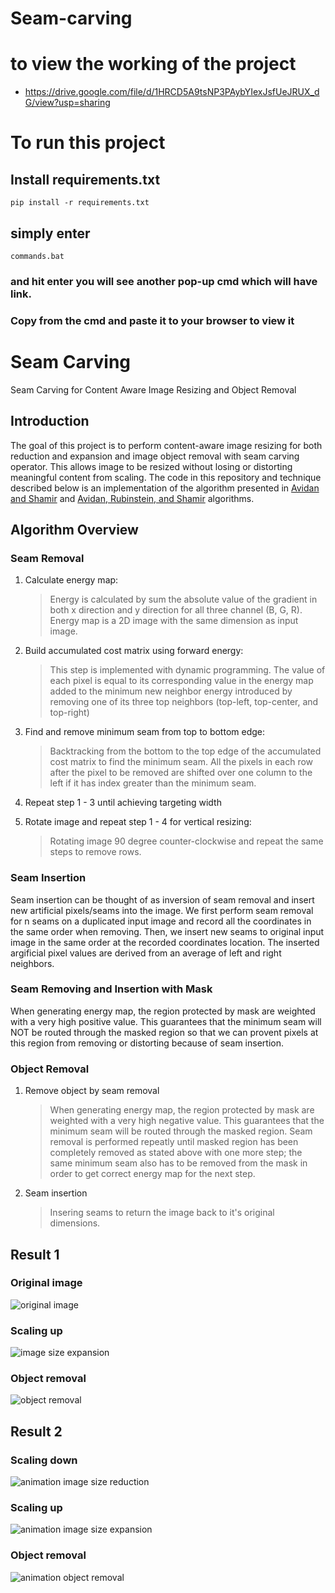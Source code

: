 # Seam-carving

# to view the working of the project

- https://drive.google.com/file/d/1HRCD5A9tsNP3PAybYIexJsfUeJRUX_dG/view?usp=sharing

# To run this project

## Install requirements.txt

```
pip install -r requirements.txt
```

## simply enter

```
commands.bat
```

### and hit enter you will see another pop-up cmd which will have link.

### Copy from the cmd and paste it to your browser to view it

# Seam Carving

Seam Carving for Content Aware Image Resizing and Object Removal

## Introduction

The goal of this project is to perform content-aware image resizing for both reduction and expansion and image object removal with seam carving operator. This allows image to be resized without losing or distorting meaningful content from scaling. The code in this repository and technique described below is an implementation of the algorithm presented in [Avidan and Shamir](http://graphics.cs.cmu.edu/courses/15-463/2007_fall/hw/proj2/imret.pdf) and [Avidan, Rubinstein, and Shamir](http://www.merl.com/publications/docs/TR2008-064.pdf) algorithms.

## Algorithm Overview

### Seam Removal

1. Calculate energy map:

   > Energy is calculated by sum the absolute value of the gradient in both x direction and y direction for all three channel (B, G, R). Energy map is a 2D image with the same dimension as input image.

2. Build accumulated cost matrix using forward energy:

   > This step is implemented with dynamic programming. The value of each pixel is equal to its corresponding value in the energy map added to the minimum new neighbor energy introduced by removing one of its three top neighbors (top-left, top-center, and top-right)

3. Find and remove minimum seam from top to bottom edge:

   > Backtracking from the bottom to the top edge of the accumulated cost matrix to find the minimum seam. All the pixels in each row after the pixel to be removed are shifted over one column to the left if it has index greater than the minimum seam.

4. Repeat step 1 - 3 until achieving targeting width

5. Rotate image and repeat step 1 - 4 for vertical resizing:
   > Rotating image 90 degree counter-clockwise and repeat the same steps to remove rows.

### Seam Insertion

Seam insertion can be thought of as inversion of seam removal and insert new artificial pixels/seams into the image. We first perform seam removal for n seams on a duplicated input image and record all the coordinates in the same order when removing. Then, we insert new seams to original input image in the same order at the recorded coordinates location. The inserted argificial pixel values are derived from an average of left and right neighbors.

### Seam Removing and Insertion with Mask

When generating energy map, the region protected by mask are weighted with a very high positive value. This guarantees that the minimum seam will NOT be routed through the masked region so that we can provent pixels at this region from removing or distorting because of seam insertion.

### Object Removal

1. Remove object by seam removal

   > When generating energy map, the region protected by mask are weighted with a very high negative value. This guarantees that the minimum seam will be routed through the masked region. Seam removal is performed repeatly until masked region has been completely removed as stated above with one more step; the same minimum seam also has to be removed from the mask in order to get correct energy map for the next step.

2. Seam insertion
   > Insering seams to return the image back to it's original dimensions.

## Result 1

### Original image

![original image](https://github.com/vivianhylee/seam-carving/raw/master/example/image6.jpg)

### Scaling up

![image size expansion](https://github.com/vivianhylee/seam-carving/raw/master/example/image17_result.png)

### Object removal

![object removal](https://github.com/vivianhylee/seam-carving/raw/master/example/image22_result.png)

## Result 2

### Scaling down

![animation image size reduction](https://github.com/vivianhylee/seam-carving/raw/master/example/image05_video.gif)

### Scaling up

![animation image size expansion](https://github.com/vivianhylee/seam-carving/raw/master/example/image7_video.gif)

### Object removal

![animation object removal](https://github.com/vivianhylee/seam-carving/raw/master/example/image11_video.gif)
